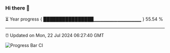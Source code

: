 ### Hi there 👋

⏳ Year progress { ████████████████▁▁▁▁▁▁▁▁▁▁▁▁▁▁ } 55.54 %

---

⏰ Updated on Mon, 22 Jul 2024 06:27:40 GMT

![Progress Bar CI](https://github.com/ZhaoGui/ZhaoGui/workflows/Progress%20Bar%20CI/badge.svg)
